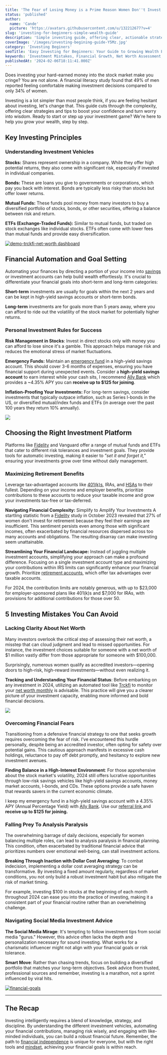 ```yaml
---
title: 'The Fear of Losing Money is a Prime Reason Women Don''t Invest More'
status: 'published'
author:
  name: 'Cande'
  picture: 'https://avatars.githubusercontent.com/u/132212677?v=4'
slug: 'investing-for-beginners-simple-wealth-guide'
description: 'Simple investing guide, offering clear, actionable strategies to start growing your wealth today. Learn how to overcome common your fears.'
coverImage: '/images/investing-begining-guide-Y5Mz.jpg'
category: 'Investing Beginers'
seoTitle: 'Easy Investing for Beginners: Your Guide to Growing Wealth Effortlessly'
keywords: 'Investment Mistakes, Financial Growth, Net Worth Assessment, Overcoming Financial Fears, Analysis Paralysis in Investing, Social Media Investment Advice, Dollar Cost Averaging, High-Yield Savings, Accredited Investor Opportunities, Investment Strategy, Investing Beginers'
publishedAt: '2024-02-06T18:11:41.000Z'
---
```


Does investing your hard-earned money into the stock market make you cringe? You are not alone. A financial literacy study found that 49% of men reported feeling comfortable making investment decisions compared to only 34% of women.

Investing is a lot simpler than most people think, if you are feeling hesitant about investing, let's change that. This guide cuts through the complexity, offering clear strategies and tips to boost your confidence and turn worry into wisdom. Ready to start or step up your investment game? We're here to help you grow your wealth, step by step.

## Key Investing Principles

### Understanding Investment Vehicles

**Stocks:** Shares represent ownership in a company. While they offer high potential returns, they also come with significant risk, especially if invested in individual companies.

**Bonds:** These are loans you give to governments or corporations, which pay you back with interest. Bonds are typically less risky than stocks but offer lower returns.

**Mutual Funds:** These funds pool money from many investors to buy a diversified portfolio of stocks, bonds, or other securities, offering a balance between risk and return.

**ETFs (Exchange-Traded Funds):** Similar to mutual funds, but traded on stock exchanges like individual stocks. ETFs often come with lower fees than mutual funds and provide easy diversification.

[![demo-trckfi-net-worth dashboard](/images/home--8--M0Nz.png)](features/net-worth)

## Financial Automation and Goal Setting

Automating your finances by directing a portion of your income into [savings](/blog/savings) or investment accounts can help build wealth effortlessly. It's crucial to differentiate your financial goals into short-term and long-term categories:

**Short-term** investments are usually for goals within the next 2 years and can be kept in high-yield savings accounts or short-term bonds.

**Long-term** investments are for goals more than 5 years away, where you can afford to ride out the volatility of the stock market for potentially higher returns.

### Personal Investment Rules for Success

**Risk Management in Stocks**: Invest in direct stocks only with money you can afford to lose since it's a gamble. This approach helps manage risk and reduces the emotional stress of market fluctuations.

**Emergency Funds:** Maintain an [emergency fund](/blog/building-an-emergency-fund) in a high-yield savings account. This should cover 3-6 months of expenses, ensuring you have financial support during unexpected events. Consider a **high-yield savings account** to earn interest while your cash sits, I recommend [Ally Bank](https://www.ally.com/referral?code=4H3G4S7N9D) which provides a \~4.35% APY you can **receive up to $125 for joining**.

**Inflation-Proofing Your Investments:** For long-term savings, consider investments that typically outpace inflation, such as Series I-bonds in the US, or diversified mutual/index funds and ETFs (in average over the past 100 years they return 10% annually).

![](/images/investment-new-business-launch-plan-concept--1--EwOD.jpg)

## Choosing the Right Investment Platform

Platforms like [Fidelity](https://fidelity.app.link/e/YVXrwywWWGb) and Vanguard offer a range of mutual funds and ETFs that cater to different risk tolerances and investment goals. They provide tools for automatic investing, making it easier to *"set it and forget it,"* ensuring your investments grow over time without daily management.

### Maximizing Retirement Benefits

Leverage tax-advantaged accounts like [401(k)s](/blog/401k-retirement-plans-guide-for-smart-saving), IRAs, and [HSAs](/blog/fsa-hra-healthcare-benefits) to their fullest. Depending on your income and employer benefits, prioritize contributions to these accounts to reduce your taxable income and grow your investments tax-free or tax-deferred.

**Navigating Financial Complexity:** Simplify to Amplify Your Investments A startling statistic from a [Fidelity](https://fidelity.app.link/e/YVXrwywWWGb) study in October 2023 revealed that 27% of women don't invest for retirement because they feel their earnings are insufficient. This sentiment persists even among those with significant incomes, often exacerbated by financial resources dispersed across too many accounts and obligations. The resulting disarray can make investing seem unattainable.

**Streamlining Your Financial Landscape:** Instead of juggling multiple investment accounts, simplifying your approach can make a profound difference. Focusing on a single investment account type and maximizing your contributions within IRS limits can significantly enhance your financial growth. Prioritize [retirement accounts](/blog/iras-vs-401ks-choosing-retirement-plan), which offer tax advantages over taxable accounts.

For 2024, the contribution limits are notably generous, with up to $23,000 for employer-sponsored plans like 401(k)s and $7,000 for IRAs, with provisions for additional contributions for those over 50.

## 5 Investing Mistakes You Can Avoid

### **Lacking Clarity About Net Worth**

Many investors overlook the critical step of assessing their net worth, a misstep that can cloud judgment and lead to missed opportunities. For instance, the investment choices suitable for someone with a net worth of $1 million vastly differ from those appropriate for someone with $100,000.

Surprisingly, numerous women qualify as accredited investors—opening doors to high-risk, high-reward investments—without even realizing it.

**Tracking and Understanding Your Financial Status**: Before embarking on any investment in 2024, utilizing an automated tool like [Trckfi](/) to monitor your [net worth monthly](/features/net-worth) is advisable. This practice will give you a clearer picture of your investment capacity, enabling more informed and bold financial decisions.

[![](/images/visionboard-QyMD.png)](/features/visionboard)

### **Overcoming Financial Fears**

Transitioning from a defensive financial strategy to one that seeks growth requires overcoming the fear of risk. I’ve encountered this hurdle personally, despite being an accredited investor, often opting for safety over potential gains. This cautious approach manifests in excessive cash holdings, reluctance to pay off debt promptly, and hesitancy to explore new investment avenues.

**Finding Balance in a High-Interest Environment**: For those apprehensive about the stock market's volatility, 2024 still offers lucrative opportunities through low-risk savings vehicles like high-yield savings accounts, money market accounts, I-bonds, and CDs. These options provide a safe haven that rewards savers in the current economic climate.

I keep my emergency fund in a high-yield savings account with a 4.35% APY (Annual Percentage Yield) with [Ally Bank](https://www.ally.com/bank/online-savings-account/). Use our [referral link ](https://www.ally.com/referral?code=4H3G4S7N9D)and **receive up to $125 for joining.**

### **Falling Prey To Analysis Paralysis**

The overwhelming barrage of daily decisions, especially for women balancing multiple roles, can lead to analysis paralysis in financial planning. This condition, often exacerbated by traditional financial advice that prioritizes numbers over emotional well-being, can stall investment actions.

**Breaking Through Inaction with Dollar Cost Averaging**: To combat indecision, implementing a dollar cost averaging strategy can be transformative. By investing a fixed amount regularly, regardless of market conditions, you not only build a robust investment habit but also mitigate the risk of market timing.

For example, investing $100 in stocks at the beginning of each month throughout 2024 can ease you into the practice of investing, making it a consistent part of your financial routine rather than an overwhelming challenge.

### **Navigating Social Media Investment Advice**

**The Social Media Mirage**: It's tempting to follow investment tips from social media "gurus." However, this advice often lacks the depth and personalization necessary for sound investing. What works for a charismatic influencer might not align with your financial goals or risk tolerance.

**Smart Move**: Rather than chasing trends, focus on building a diversified portfolio that matches your long-term objectives. Seek advice from trusted, professional sources and remember, investing is a marathon, not a sprint influenced by viral hits.

[![financial-goals](/images/home--12--c4MD.png)](/features/goals)

---

## The Recap

Investing intelligently requires a blend of knowledge, strategy, and discipline. By understanding the different investment vehicles, automating your financial contributions, managing risk wisely, and engaging with like-minded individuals, you can build a robust financial future. Remember, the path to [financial independence](/blog/achieve-financial-independence-guide-to-freedom) is unique for everyone, but with the right tools and [mindset](/blog/is-your-mindset-keeping-you-broke), achieving your financial goals is within reach.


